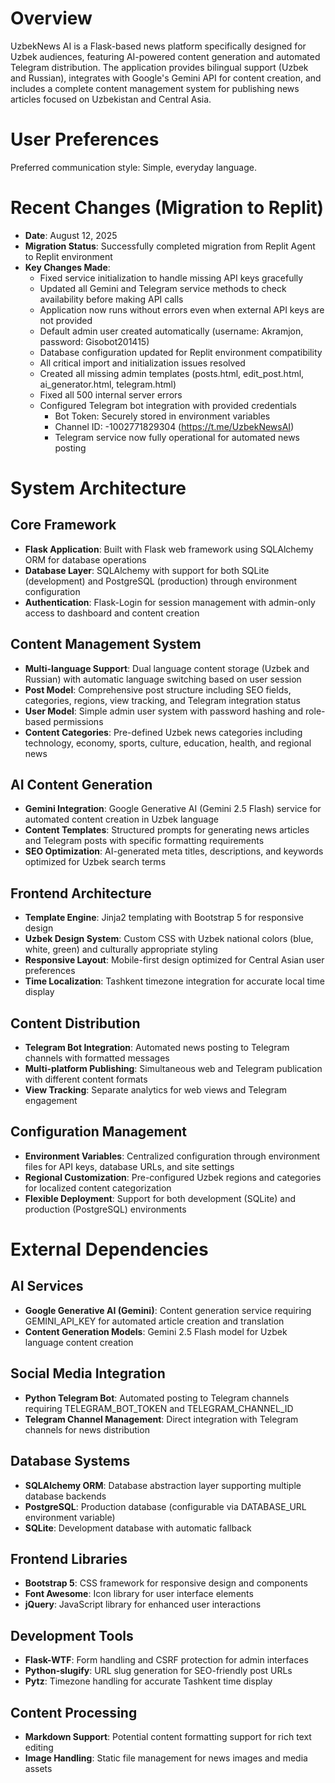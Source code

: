 # Overview

UzbekNews AI is a Flask-based news platform specifically designed for Uzbek audiences, featuring AI-powered content generation and automated Telegram distribution. The application provides bilingual support (Uzbek and Russian), integrates with Google's Gemini API for content creation, and includes a complete content management system for publishing news articles focused on Uzbekistan and Central Asia.

# User Preferences

Preferred communication style: Simple, everyday language.

# Recent Changes (Migration to Replit)

- **Date**: August 12, 2025
- **Migration Status**: Successfully completed migration from Replit Agent to Replit environment
- **Key Changes Made**:
  - Fixed service initialization to handle missing API keys gracefully
  - Updated all Gemini and Telegram service methods to check availability before making API calls
  - Application now runs without errors even when external API keys are not provided
  - Default admin user created automatically (username: Akramjon, password: Gisobot201415)
  - Database configuration updated for Replit environment compatibility
  - All critical import and initialization issues resolved
  - Created all missing admin templates (posts.html, edit_post.html, ai_generator.html, telegram.html)
  - Fixed all 500 internal server errors
  - Configured Telegram bot integration with provided credentials
    - Bot Token: Securely stored in environment variables
    - Channel ID: -1002771829304 (https://t.me/UzbekNewsAI)
    - Telegram service now fully operational for automated news posting

# System Architecture

## Core Framework
- **Flask Application**: Built with Flask web framework using SQLAlchemy ORM for database operations
- **Database Layer**: SQLAlchemy with support for both SQLite (development) and PostgreSQL (production) through environment configuration
- **Authentication**: Flask-Login for session management with admin-only access to dashboard and content creation

## Content Management System
- **Multi-language Support**: Dual language content storage (Uzbek and Russian) with automatic language switching based on user session
- **Post Model**: Comprehensive post structure including SEO fields, categories, regions, view tracking, and Telegram integration status
- **User Model**: Simple admin user system with password hashing and role-based permissions
- **Content Categories**: Pre-defined Uzbek news categories including technology, economy, sports, culture, education, health, and regional news

## AI Content Generation
- **Gemini Integration**: Google Generative AI (Gemini 2.5 Flash) service for automated content creation in Uzbek language
- **Content Templates**: Structured prompts for generating news articles and Telegram posts with specific formatting requirements
- **SEO Optimization**: AI-generated meta titles, descriptions, and keywords optimized for Uzbek search terms

## Frontend Architecture
- **Template Engine**: Jinja2 templating with Bootstrap 5 for responsive design
- **Uzbek Design System**: Custom CSS with Uzbek national colors (blue, white, green) and culturally appropriate styling
- **Responsive Layout**: Mobile-first design optimized for Central Asian user preferences
- **Time Localization**: Tashkent timezone integration for accurate local time display

## Content Distribution
- **Telegram Bot Integration**: Automated news posting to Telegram channels with formatted messages
- **Multi-platform Publishing**: Simultaneous web and Telegram publication with different content formats
- **View Tracking**: Separate analytics for web views and Telegram engagement

## Configuration Management
- **Environment Variables**: Centralized configuration through environment files for API keys, database URLs, and site settings
- **Regional Customization**: Pre-configured Uzbek regions and categories for localized content categorization
- **Flexible Deployment**: Support for both development (SQLite) and production (PostgreSQL) environments

# External Dependencies

## AI Services
- **Google Generative AI (Gemini)**: Content generation service requiring GEMINI_API_KEY for automated article creation and translation
- **Content Generation Models**: Gemini 2.5 Flash model for Uzbek language content creation

## Social Media Integration
- **Python Telegram Bot**: Automated posting to Telegram channels requiring TELEGRAM_BOT_TOKEN and TELEGRAM_CHANNEL_ID
- **Telegram Channel Management**: Direct integration with Telegram channels for news distribution

## Database Systems
- **SQLAlchemy ORM**: Database abstraction layer supporting multiple database backends
- **PostgreSQL**: Production database (configurable via DATABASE_URL environment variable)
- **SQLite**: Development database with automatic fallback

## Frontend Libraries
- **Bootstrap 5**: CSS framework for responsive design and components
- **Font Awesome**: Icon library for user interface elements
- **jQuery**: JavaScript library for enhanced user interactions

## Development Tools
- **Flask-WTF**: Form handling and CSRF protection for admin interfaces
- **Python-slugify**: URL slug generation for SEO-friendly post URLs
- **Pytz**: Timezone handling for accurate Tashkent time display

## Content Processing
- **Markdown Support**: Potential content formatting support for rich text editing
- **Image Handling**: Static file management for news images and media assets